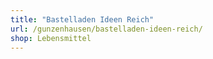 ```yaml
---
title: "Bastelladen Ideen Reich"
url: /gunzenhausen/bastelladen-ideen-reich/
shop: Lebensmittel
---
```

